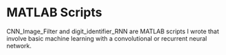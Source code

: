 # MATLAB Scripts

CNN_Image_Filter and digit_identifier_RNN are MATLAB scripts I wrote that involve basic machine learning with a convolutional or recurrent neural network.
